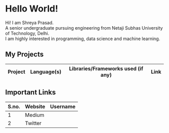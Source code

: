 # Hello World!
Hi! I am Shreya Prasad.  
A senior undergraduate pursuing engineering from Netaji Subhas University of Technology, Delhi.  
I am highly interested in programming, data science and machine learning.  

## My Projects
| Project | Language(s) | Libraries/Frameworks used (if any) | Link |
|--- |---|---|---|

## Important Links
| S.no. | Website | Username |  
|---|---|---|
| 1 | Medium |  |
| 2 | Twitter |  |  
